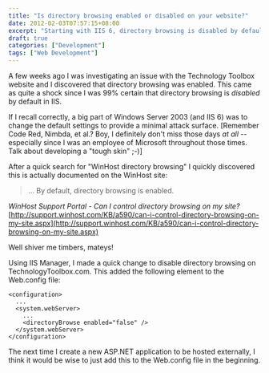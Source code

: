 ```yaml
---
title: "Is directory browsing enabled or disabled on your website?"
date: 2012-02-03T07:57:15+08:00
excerpt: "Starting with IIS 6, directory browsing is disabled by default -- but are you really sure this is the way your website is configured?"
draft: true
categories: ["Development"]
tags: ["Web Development"]
---
```


A few weeks ago I was investigating an issue with the Technology Toolbox website and I discovered that directory browsing was enabled. This came as quite a shock since I was 99% certain that directory browsing is *disabled* by default in IIS.

If I recall correctly, a big part of Windows Server 2003 (and IIS 6) was to change the default settings to provide a minimal attack surface. [Remember Code Red, Nimbda, et al.? Boy, I definitely don't miss those days *at all* -- especially since I was an employee of Microsoft throughout those times. Talk about developing a "tough skin" ;-)]

After a quick search for "WinHost directory browsing" I quickly discovered this is actually documented on the WinHost site:


> ... By default, directory browsing is enabled.


<cite>WinHost Support Portal - Can I control directory browsing on my site?</cite>
[http://support.winhost.com/KB/a590/can-i-control-directory-browsing-on-my-site.aspx](http://support.winhost.com/KB/a590/can-i-control-directory-browsing-on-my-site.aspx)


Well shiver me timbers, mateys!

Using IIS Manager, I made a quick change to disable directory browsing on TechnologyToolbox.com. This added the following element to the Web.config file:



    <configuration>
      ...
      <system.webServer>
        ...
        <directoryBrowse enabled="false" />
      </system.webServer>
    </configuration>



The next time I create a new ASP.NET application to be hosted externally, I think it would be wise to just add this to the Web.config file in the beginning.

